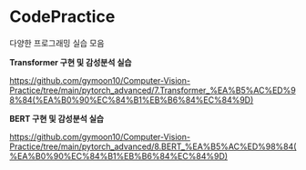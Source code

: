 # CodePractice
다양한 프로그래밍 실습 모음

**Transformer 구현 및 감성분석 실습**

https://github.com/gymoon10/Computer-Vision-Practice/tree/main/pytorch_advanced/7.Transformer_%EA%B5%AC%ED%98%84(%EA%B0%90%EC%84%B1%EB%B6%84%EC%84%9D)


**BERT 구현 및 감성분석 실습**

https://github.com/gymoon10/Computer-Vision-Practice/tree/main/pytorch_advanced/8.BERT_%EA%B5%AC%ED%98%84(%EA%B0%90%EC%84%B1%EB%B6%84%EC%84%9D)
